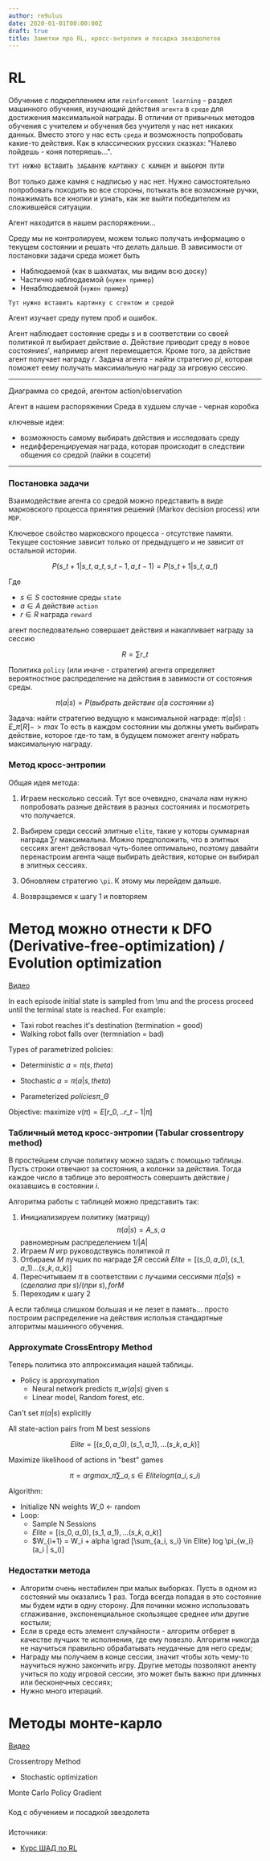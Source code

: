 ```yaml
---
author: re9ulus
date: 2020-01-01T00:00:00Z
draft: true
title: Заметки про RL, кросс-энтропия и посадка звездолетов
---
```


# RL

Обучение с подкреплением или `reinforcement learning` - раздел машинного обучения, изучающий действия `агента` в `среде` для достижения максимальной награды. В отличии от привычных методов обучения с учителем и обучения без учуителя у нас нет никаких данных. Вместо этого у нас есть `среда` и возможность попробовать какие-то действия. Как в классических русских сказках: "Налево пойдешь - коня потеряешь...".

`ТУТ НУЖНО ВСТАВИТЬ ЗАБАВНУЮ КАРТИНКУ С КАМНЕМ И ВЫБОРОМ ПУТИ`

Вот только даже камня с надписью у нас нет. Нужно самостоятельно попробовать походить во все стороны, потыкать все возможные ручки, понажимать все кнопки и узнать, как же выйти победителем из сложившейся ситуации.

Агент находится в нашем распоряжении...

Среду мы не контролируем, можем только получать информацию о текущем состоянии и решать что делать дальше. В зависимости от постановки задачи среда может быть
- Наблюдаемой (как в шахматах, мы видим всю доску)
- Частично наблюдаемой (`нужен пример`)
- Ненаблюдаемой (`нужен пример`)

`Тут нужно вставить картинку с сгентом и средой`

Агент изучает среду путем проб и ошибок.

Агент наблюдает состояние среды $s$ и в соответствии со своей политикой $\pi$ выбирает действие $a$. Действие приводит среду в новое состояние$s'$, например агент перемещается. Кроме того, за действие агент получает награду $r$. Задача агента - найти стратегию $pi$, которая поможет еему получать максимальную награду за игровую сессию.

---
Диаграмма со средой, агентом action/observation

Агент в нашем распоряжении
Среда в худшем случае - черная коробка

ключевые идеи:
- возможность самому выбирать действия и исследовать среду
- недифференцируемая награда, которая происходит в следствии общения со средой (лайки в соцсети)
---

### Постановка задачи

Взаимодействие агента со средой можно представить в виде марковского процесса принятия решений (Markov decision process) или `MDP`.

Ключевое свойство марковского процесса - отсутствие памяти. Текущее состояние зависит только от предыдущего и не зависит от остальной истории.

$$P(s\_{t+1} | s\_t, a\_t, s\_{t-1}, a\_{t-1}) = P(s\_{t+1} | s\_t, a\_t)$$

Где
- $s \in S$ состояние среды `state`
- $a \in A$ действие `action`
- $r \in R$ награда `reward`

агент последовательно совершает действия и накапливает награду за сессию

$$R = \sum r\_t$$

Политика `policy` (или иначе - стратегия) агента определяет вероятностное распределение на действия в завимости от состояния среды.

$$\pi (a | s) = P(выбрать\ действие\ a | в\ состоянии\ s)$$

Задача: найти стратегию ведущую к максимальной награде: $\pi (a | s) : E\_{\pi}[R] -> max$ То есть в каждом состоянии мы должны уметь выбирать действие, которое где-то там, в будущем поможет агенту набрать максимальную награду.

### Метод кросс-энтропии

Общая идея метода:
1. Играем несколько сессий. Тут все очевидно, сначала нам нужно попробовать разные действия в разных состояниях и посмотреть что получается.

2. Выбирем среди сессий элитные `elite`, такие у которы суммарная награда $\sum r$ максимальна. Можно предположить, что в элитных сессиях агент действовал чуть-более оптимально, поэтому давайти перенастроим агента чаще выбирать действия, которые он выбирал в элитных сессиях.

3. Обновляем стратегию `\pi`. К этому мы перейдем дальше.

4. Возвращаемся к шагу 1 и повторяем

# Метод можно отнести к DFO (Derivative-free-optimization) / Evolution optimization
[Видео](https://www.youtube.com/watch?v=aUrX-rP_ss4&list=PLCTc_C7itk-GaAMxmlChrkPnGKtjz8hv1)

In each episode initial state is sampled from \mu and the process proceed until the terminal state is reached. For example:
- Taxi robot reaches it's destination (termination = good)
- Walking robot falls over (termniation = bad)

Types of parametrized policies:
- Deterministic $a = \pi(s, theta)$
- Stochastic $a = \pi(a|s, theta)$

- Parameterized $policies \pi\_{\Theta}$

Objective: maximize $\nu(\pi) = E [r\_0, .. r\_{t-1} | \pi]$

### Табличный метод кросс-энтропии (Tabular crossentropy method)

В простейшем случае политику можно задать с помощью таблицы. Пусть строки отвечают за состояния, а колонки за действия. Тогда каждое число в таблице это вероятность совершить действие $j$ оказавшись в состоянии $i$.

Алгоритма работы с таблицей можно представить так:
1. Инициализируем политику (матрицу) $$\pi(a | s) = A\_{s, a}$$ равномерным распределением $1 / |A|$
2. Играем $N$ игр руководствуясь политикой $\pi$
3. Отбираем $M$ лучших по награде $\sum R$ сессий $Elite = [(s\_0, a\_0), (s\_1, a\_1) ... (s\_k, a\_k)]$
4. Пересчитываем $\pi$ в соответствии с лучшими сессиями $\pi (a | s) = (сделали a\ при\ s) / (при\ s), for M$
5. Переходим к шагу 2

А если таблица слишком большая и не лезет в память... просто построим распределение на действия использя стандартные алгоритмы машинного обучения.

### Approxymate CrossEntropy Method

Теперь политика это аппроксимация нашей таблицы.

- Policy is approxymation
  - Neural network predicts $\pi\_w (a | s)$ given s
  - Linear model, Random forest, etc.

Can't set $\pi(a | s)$ explicitly

All state-action pairs from M best sessions

$$Elite = [(s\_0, a\_0), (s\_1, a\_1), ... (s\_k, a\_k)]$$

Maximize likelihood of actions in "best" games

$$\pi = argmax\_{\pi} \sum\_{a, s \in Elite} log \pi(a\_i, s\_i)$$

Algorithm:
- Initialize NN weights $W\_0$ <- random
- Loop:
  - Sample N Sessions
  - $Elite = [(s\_0, a\_0), (s\_1, a\_1), ... (s\_k, a\_k)]$
  - $W\_{i+1} = W\_i + alpha \grad [\sum\_{a\_i, s\_i} \in Elite} log \pi\_{w\_i} (a\_i | s\_i)]


### Недостатки метода

- Алгоритм очень нестабилен при малых выборках. Пусть в одном из состояний мы оказались 1 раз. Тогда всегда попадая в это состояние мы будем идти в одну сторону.
Для починки можно использовать сглаживание, экспоненциальное скользящее среднее или другие костыли;
- Если в среде есть элемент случайности - алгоритм отберет в качестве лучших те исполнения, где ему повезло. Алгоритм никогда не научиться правильно обрабатывать неудачные для него среды;
- Награду мы получаем в конце сессии, значит чтобы хоть чему-то научиться нужно закончить игру. Другие методы позволяют аненту учиться по ходу игровой сессии, это может быть важно при длинных или бесконечных сессиях;
- Нужно много итераций.


# Методы монте-карло
[Видео](https://yadi.sk/i/5yf_4oGI3EDJhJ)

Crossentropy Method
- Stochastic optimization

Monte Carlo Policy Gradient

###
Код с обучением и посадкой звездолета
###


Источники:
- [Курс ШАД по RL](https://github.com/yandexdataschool/Practical_RL)

